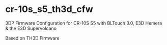 # cr-10s_s5_th3d_cfw
3DP Firmware Configuration for CR-10S S5 with BLTouch 3.0, E3D Hemera &amp; the E3D Supervolcano

Based on TH3D Firmware
